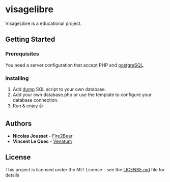 # visagelibre

VisageLibre is a educational project.

## Getting Started

### Prerequisites

You need a server configuration that accept PHP and [postgreSQL](https://www.postgresql.org/download/).

### Installing

1. Add [dump](todo) SQL script to your own database.
2. Add your own database.php or use the template to configure your database connection.
3. Run & enjoy :+1:

## Authors

* **Nicolas Jousset** - [Fire2Bear](https://github.com/Fire2Bear)
* **Vincent Le Quec** - [Venatum](https://github.com/Venatum)

## License

This project is licensed under the MIT License - see the [LICENSE.md](LICENSE.md) file for details